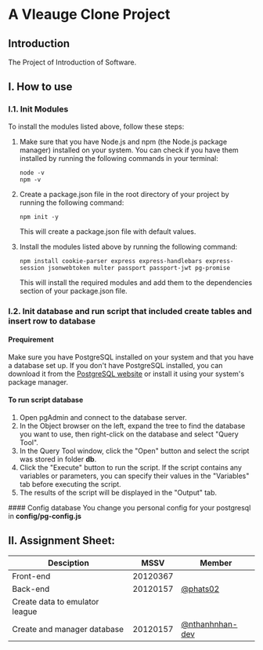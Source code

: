 
# A Vleauge Clone Project
## Introduction
The Project of Introduction of Software.

## I. How to use
###  I.1. Init Modules
To install the modules listed above, follow these steps:  
<ol> 
<li>Make sure that you have Node.js and npm (the Node.js package manager) installed on your system. You can check if you have them installed by running the following commands in your terminal:  

```console 
node -v  
npm -v
```
<li>
Create a package.json file in the root directory of your project by running the following command:  

```console
npm init -y
```
This will create a package.json file with default values.
<li> 
Install the modules listed above by running the following command:  

```console
npm install cookie-parser express express-handlebars express-session jsonwebtoken multer passport passport-jwt pg-promise
```
This will install the required modules and add them to the dependencies section of your package.json file.</li>
</ol>  

### I.2. Init database and run script that included create tables and insert row to database   
#### Prequirement  
Make sure you have PostgreSQL installed on your system and that you have a database set up. If you don't have PostgreSQL installed, you can download it from the <a href='https://www.postgresql.org/'>PostgreSQL website</a> or install it using your system's package manager.  
#### To run script database
<ol>
<li>Open pgAdmin and connect to the database server.</li>
<li>In the Object browser on the left, expand the tree to find the database you want to use, then right-click on the database and select "Query Tool".</li>
<li>In the Query Tool window, click the "Open" button and select the script was stored in folder <b>db</b>.</li>
<li>Click the "Execute" button to run the script. If the script contains any variables or parameters, you can specify their values in the "Variables" tab before executing the script.</li>
<li>The results of the script will be displayed in the "Output" tab.</li>
</ol>  
#### Config database
You change you personal config for your postgresql in <b>config/pg-config.js</b>  

## II. Assignment Sheet:
| Desciption | MSSV | Member|
| --- | ----------- |-------|
| Front-end | 20120367 |
| Back-end | 20120157 |<a href='https://github.com/phats02'>@phats02</a>|
|Create data to emulator league|||
|Create and manager database|20120157|<a href='https://github.com/nthanhnhan-dev'>@nthanhnhan-dev</a>|
